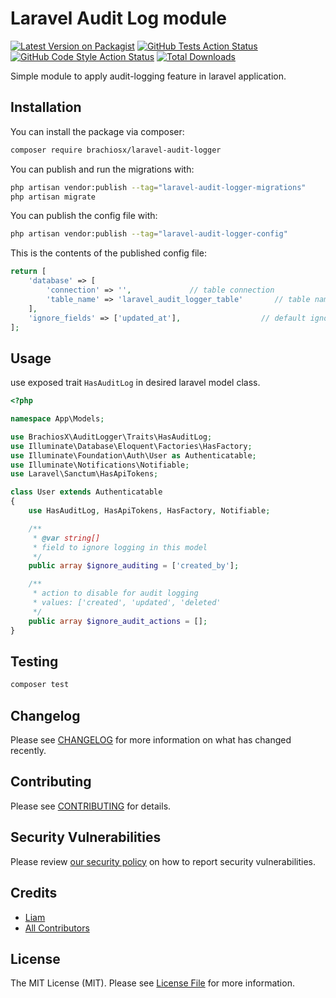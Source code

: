 # Laravel Audit Log module

[![Latest Version on Packagist](https://img.shields.io/packagist/v/brachiosx/laravel-audit-logger.svg?style=flat-square)](https://packagist.org/packages/brachiosx/laravel-audit-logger)
[![GitHub Tests Action Status](https://img.shields.io/github/workflow/status/brachiosx/laravel-audit-logger/run-tests?label=tests)](https://github.com/brachiosx/laravel-audit-logger/actions?query=workflow%3Arun-tests+branch%3Amain)
[![GitHub Code Style Action Status](https://img.shields.io/github/workflow/status/brachiosx/laravel-audit-logger/Fix%20PHP%20code%20style%20issues?label=code%20style)](https://github.com/brachiosx/laravel-audit-logger/actions?query=workflow%3A"Fix+PHP+code+style+issues"+branch%3Amain)
[![Total Downloads](https://img.shields.io/packagist/dt/brachiosx/laravel-audit-logger.svg?style=flat-square)](https://packagist.org/packages/brachiosx/laravel-audit-logger)

Simple module to apply audit-logging feature in laravel application. 

## Installation

You can install the package via composer:

```bash
composer require brachiosx/laravel-audit-logger
```

You can publish and run the migrations with:

```bash
php artisan vendor:publish --tag="laravel-audit-logger-migrations"
php artisan migrate
```

You can publish the config file with:

```bash
php artisan vendor:publish --tag="laravel-audit-logger-config"
```

This is the contents of the published config file:

```php
return [
    'database' => [
        'connection' => '',             // table connection    
        'table_name' => 'laravel_audit_logger_table'       // table name for audit-log
    ],
    'ignore_fields' => ['updated_at'],                  // default ignore fields to skip log
];
```

## Usage

use exposed trait `HasAuditLog` in desired laravel model class.

```php
<?php

namespace App\Models;

use BrachiosX\AuditLogger\Traits\HasAuditLog;
use Illuminate\Database\Eloquent\Factories\HasFactory;
use Illuminate\Foundation\Auth\User as Authenticatable;
use Illuminate\Notifications\Notifiable;
use Laravel\Sanctum\HasApiTokens;

class User extends Authenticatable
{
    use HasAuditLog, HasApiTokens, HasFactory, Notifiable;

    /**
     * @var string[]
     * field to ignore logging in this model
     */
    public array $ignore_auditing = ['created_by'];

    /**
     * action to disable for audit logging
     * values: ['created', 'updated', 'deleted'
     */
    public array $ignore_audit_actions = [];
}

```

## Testing

```bash
composer test
```

## Changelog

Please see [CHANGELOG](CHANGELOG.md) for more information on what has changed recently.

## Contributing

Please see [CONTRIBUTING](Contributing.md) for details.

## Security Vulnerabilities

Please review [our security policy](../../security/policy) on how to report security vulnerabilities.

## Credits

- [Liam](https://github.com/zest97)
- [All Contributors](../../contributors)

## License

The MIT License (MIT). Please see [License File](LICENSE.md) for more information.
